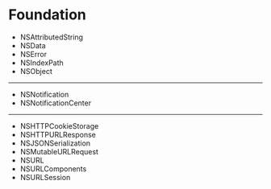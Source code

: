 # Foundation

* NSAttributedString
* NSData
* NSError
* NSIndexPath
* NSObject

---
* NSNotification
* NSNotificationCenter

---
* NSHTTPCookieStorage
* NSHTTPURLResponse
* NSJSONSerialization
* NSMutableURLRequest
* NSURL
* NSURLComponents
* NSURLSession
